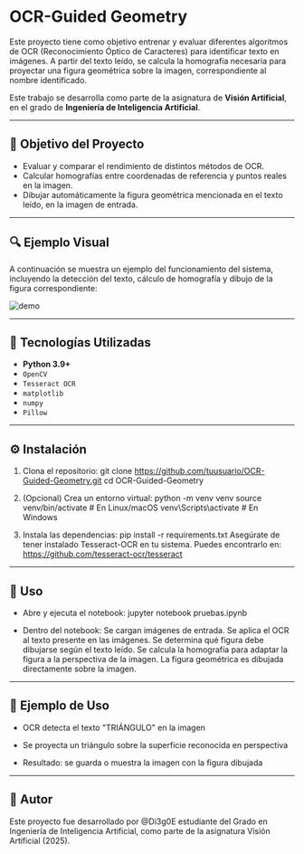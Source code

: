 # OCR-Guided Geometry

Este proyecto tiene como objetivo entrenar y evaluar diferentes algoritmos de OCR (Reconocimiento Óptico de Caracteres) para identificar texto en imágenes. A partir del texto leído, se calcula la homografía necesaria para proyectar una figura geométrica sobre la imagen, correspondiente al nombre identificado.

Este trabajo se desarrolla como parte de la asignatura de **Visión Artificial**, en el grado de **Ingeniería de Inteligencia Artificial**.

---

## 🧠 Objetivo del Proyecto

- Evaluar y comparar el rendimiento de distintos métodos de OCR.
- Calcular homografías entre coordenadas de referencia y puntos reales en la imagen.
- Dibujar automáticamente la figura geométrica mencionada en el texto leído, en la imagen de entrada.

---

## 🔍 Ejemplo Visual

A continuación se muestra un ejemplo del funcionamiento del sistema, incluyendo la detección del texto, cálculo de homografía y dibujo de la figura correspondiente:

![demo](./images/demo_result.png)

---

## 🧰 Tecnologías Utilizadas

- **Python 3.9+**
- `OpenCV`
- `Tesseract OCR`
- `matplotlib`
- `numpy`
- `Pillow`

---

## ⚙️ Instalación
1. Clona el repositorio:
git clone https://github.com/tuusuario/OCR-Guided-Geometry.git
cd OCR-Guided-Geometry

2. (Opcional) Crea un entorno virtual:
python -m venv venv
source venv/bin/activate  # En Linux/macOS
venv\Scripts\activate     # En Windows

3. Instala las dependencias:
pip install -r requirements.txt
Asegúrate de tener instalado Tesseract-OCR en tu sistema. Puedes encontrarlo en: https://github.com/tesseract-ocr/tesseract


---


## 🚀 Uso
- Abre y ejecuta el notebook:
jupyter notebook pruebas.ipynb

- Dentro del notebook:
Se cargan imágenes de entrada.
Se aplica el OCR al texto presente en las imágenes.
Se determina qué figura debe dibujarse según el texto leído.
Se calcula la homografía para adaptar la figura a la perspectiva de la imagen.
La figura geométrica es dibujada directamente sobre la imagen.


---


## 🧪 Ejemplo de Uso

- OCR detecta el texto "TRIÁNGULO" en la imagen
- Se proyecta un triángulo sobre la superficie reconocida en perspectiva

- Resultado: se guarda o muestra la imagen con la figura dibujada

---

## 👤 Autor
Este proyecto fue desarrollado por @Di3g0E estudiante del Grado en Ingeniería de Inteligencia Artificial, como parte de la asignatura Visión Artificial (2025).
